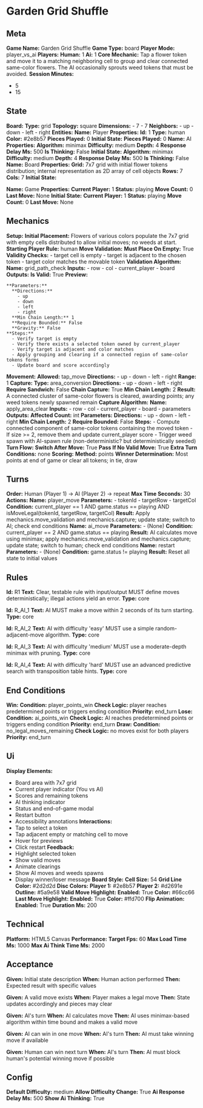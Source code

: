 # Garden Grid Shuffle

## Meta

**Game Name:** Garden Grid Shuffle
**Game Type:** board
**Player Mode:** player_vs_ai
**Players:**
  **Human:** 1
  **Ai:** 1
**Core Mechanic:** Tap a flower token and move it to a matching neighboring cell to group and clear connected same-color flowers. The AI occasionally sprouts weed tokens that must be avoided.
**Session Minutes:**
  - 5
  - 15

## State

**Board:**
  **Type:** grid
  **Topology:** square
  **Dimensions:**
    - 7
    - 7
  **Neighbors:**
    - up
    - down
    - left
    - right
**Entities:**
  **Name:** Player
  **Properties:**
    **Id:** 1
    **Type:** human
    **Color:** #2e8b57
    **Pieces Played:** 0
  **Initial State:**
    **Pieces Played:** 0
  **Name:** AI
  **Properties:**
    **Algorithm:** minimax
    **Difficulty:** medium
    **Depth:** 4
    **Response Delay Ms:** 500
    **Is Thinking:** False
  **Initial State:**
    **Algorithm:** minimax
    **Difficulty:** medium
    **Depth:** 4
    **Response Delay Ms:** 500
    **Is Thinking:** False
  **Name:** Board
  **Properties:**
    **Grid:** 7x7 grid with initial flower tokens distribution; internal representation as 2D array of cell objects
    **Rows:** 7
    **Cols:** 7
  **Initial State:**

  **Name:** Game
  **Properties:**
    **Current Player:** 1
    **Status:** playing
    **Move Count:** 0
    **Last Move:** None
  **Initial State:**
    **Current Player:** 1
    **Status:** playing
    **Move Count:** 0
    **Last Move:** None

## Mechanics

**Setup:**
  **Initial Placement:** Flowers of various colors populate the 7x7 grid with empty cells distributed to allow initial moves; no weeds at start.
  **Starting Player Rule:** human
**Move Validation:**
  **Must Place On Empty:** True
  **Validity Checks:**
    - target cell is empty
    - target is adjacent to the chosen token
    - target color matches the movable token
  **Validation Algorithm:**
    **Name:** grid_path_check
    **Inputs:**
      - row
      - col
      - current_player
      - board
    **Outputs:**
      **Is Valid:** True
      **Preview:**

    **Parameters:**
      **Directions:**
        - up
        - down
        - left
        - right
      **Min Chain Length:** 1
      **Require Bounded:** False
      **Gravity:** False
    **Steps:**
      - Verify target is empty
      - Verify there exists a selected token owned by current_player
      - Verify target is adjacent and color matches
      - Apply grouping and clearing if a connected region of same-color tokens forms
      - Update board and score accordingly
**Movement:**
  **Allowed:** tap_move
  **Directions:**
    - up
    - down
    - left
    - right
  **Range:** 1
**Capture:**
  **Type:** area_conversion
  **Directions:**
    - up
    - down
    - left
    - right
  **Require Sandwich:** False
  **Chain Capture:** True
  **Min Chain Length:** 2
  **Result:** A connected cluster of same-color flowers is cleared, awarding points; any weed tokens newly spawned remain
  **Capture Algorithm:**
    **Name:** apply_area_clear
    **Inputs:**
      - row
      - col
      - current_player
      - board
      - parameters
    **Outputs:**
      **Affected Count:** int
    **Parameters:**
      **Directions:**
        - up
        - down
        - left
        - right
      **Min Chain Length:** 2
      **Require Bounded:** False
    **Steps:**
      - Compute connected component of same-color tokens containing the moved token
      - If size >= 2, remove them and update current_player score
      - Trigger weed spawn with AI-spawn rule (non-deterministic? but deterministically seeded)
**Turn Flow:**
  **Switch After Move:** True
  **Pass If No Valid Move:** True
  **Extra Turn Conditions:** none
**Scoring:**
  **Method:** points
  **Winner Determination:** Most points at end of game or clear all tokens; in tie, draw

## Turns

**Order:** Human (Player 1) → AI (Player 2) → repeat
**Max Time Seconds:** 30
**Actions:**
  **Name:** player_move
  **Parameters:**
    - tokenId
    - targetRow
    - targetCol
  **Condition:** current_player == 1 AND game.status == playing AND isMoveLegal(tokenId, targetRow, targetCol)
  **Result:** Apply mechanics.move_validation and mechanics.capture; update state; switch to AI; check end conditions
  **Name:** ai_move
  **Parameters:**
    - (None)
  **Condition:** current_player == 2 AND game.status == playing
  **Result:** AI calculates move using minimax; apply mechanics.move_validation and mechanics.capture; update state; switch to human; check end conditions
  **Name:** restart
  **Parameters:**
    - (None)
  **Condition:** game.status != playing
  **Result:** Reset all state to initial values

## Rules


**Id:** R1
**Text:** Clear, testable rule with input/output MUST define moves deterministically; illegal actions yield an error.
**Type:** core


**Id:** R_AI_1
**Text:** AI MUST make a move within 2 seconds of its turn starting.
**Type:** core


**Id:** R_AI_2
**Text:** AI with difficulty 'easy' MUST use a simple random-adjacent-move algorithm.
**Type:** core


**Id:** R_AI_3
**Text:** AI with difficulty 'medium' MUST use a moderate-depth minimax with pruning.
**Type:** core


**Id:** R_AI_4
**Text:** AI with difficulty 'hard' MUST use an advanced predictive search with transposition table hints.
**Type:** core


## End Conditions

**Win:**
  **Condition:** player_points_win
  **Check Logic:** player reaches predetermined points or triggers ending condition
  **Priority:** end_turn
**Lose:**
  **Condition:** ai_points_win
  **Check Logic:** AI reaches predetermined points or triggers ending condition
  **Priority:** end_turn
**Draw:**
  **Condition:** no_legal_moves_remaining
  **Check Logic:** no moves exist for both players
  **Priority:** end_turn

## Ui

**Display Elements:**
  - Board area with 7x7 grid
  - Current player indicator (You vs AI)
  - Scores and remaining tokens
  - AI thinking indicator
  - Status and end-of-game modal
  - Restart button
  - Accessibility annotations
**Interactions:**
  - Tap to select a token
  - Tap adjacent empty or matching cell to move
  - Hover for previews
  - Click restart
**Feedback:**
  - Highlight selected token
  - Show valid moves
  - Animate clearings
  - Show AI moves and weeds spawns
  - Display winner/loser message
**Board Style:**
  **Cell Size:** 54
  **Grid Line Color:** #2d2d2d
  **Disc Colors:**
    **Player 1:** #2e8b57
    **Player 2:** #d2691e
    **Outline:** #5a9e58
  **Valid Move Highlight:**
    **Enabled:** True
    **Color:** #66cc66
  **Last Move Highlight:**
    **Enabled:** True
    **Color:** #ffd700
  **Flip Animation:**
    **Enabled:** True
    **Duration Ms:** 200

## Technical

**Platform:** HTML5 Canvas
**Performance:**
  **Target Fps:** 60
  **Max Load Time Ms:** 1000
  **Max Ai Think Time Ms:** 2000

## Acceptance


**Given:** Initial state description
**When:** Human action performed
**Then:** Expected result with specific values


**Given:** A valid move exists
**When:** Player makes a legal move
**Then:** State updates accordingly and pieces may clear


**Given:** AI's turn
**When:** AI calculates move
**Then:** AI uses minimax-based algorithm within time bound and makes a valid move


**Given:** AI can win in one move
**When:** AI's turn
**Then:** AI must take winning move if available


**Given:** Human can win next turn
**When:** AI's turn
**Then:** AI must block human's potential winning move if possible


## Config

**Default Difficulty:** medium
**Allow Difficulty Change:** True
**Ai Response Delay Ms:** 500
**Show Ai Thinking:** True